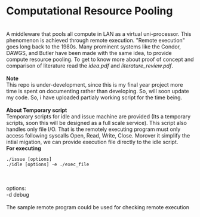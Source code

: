 # Computational Resource Pooling
<br>
  A middleware that pools all compute in LAN as a virtual uni-processor. This phenomenon is achieved through remote execution. "Remote execution" goes long back to the 1980s. Many prominent systems like the Condor, DAWGS, and Butler have been made with the same idea, to provide compute resource pooling. To get to know more about proof of concept and comparison of literature read the <i>idea.pdf</i> and <i>literature_review.pdf</i>.
<br><br>
<b>Note</b><br>
This repo is under-development, since this is my final year project more time is spent on documenting rather than developing. So, will soon update my code. So, i have uploaded partialy working script for the time being.
<br><br>
<b>About Temporary script</b><br>
Temporary scripts for idle and issue machine are provided (Its a temporary scripts, soon this will be designed as a full scale service). This script also handles only file I/O. That is the remotely executing program must only access following syscalls Open, Read, Write, Close. Morover it simplify the intial migation, we can provide execution file directly to the idle script.
<br>
<b>For executing</b><br>

```
./issue [options]
./idle [options] -e ./exec_file
```

<br><br>
options:<br>
-d debug<br><br>
The sample remote program could be used for checking remote execution
